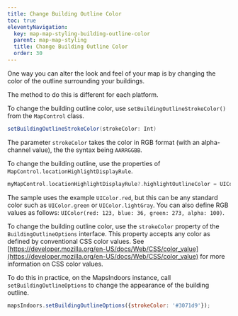 ```yaml
---
title: Change Building Outline Color
toc: true
eleventyNavigation:
  key: map-map-styling-building-outline-color
  parent: map-map-styling
  title: Change Building Outline Color
  order: 30
---
```


One way you can alter the look and feel of your map is by changing the color of the outline surrounding your buildings.

The method to do this is different for each platform.

<mi-tabs>
<mi-tab label="Android" tab-for="Android"></mi-tab>
<mi-tab label="iOS" tab-for="iOS"></mi-tab>
<mi-tab label="Web" tab-for="Web"></mi-tab>
<mi-tab-panel id="Android">

To change the building outline color, use `setBuildingOutlineStrokeColor()` from the `MapControl` class.

```java
setBuildingOutlineStrokeColor(strokeColor: Int)
```

The parameter `strokeColor` takes the color in RGB format (with an alpha-channel value), the the syntax being `AARRGGBB`.

</mi-tab-panel>
<mi-tab-panel id="iOS">

To change the building outline, use the properties of `MapControl.locationHighlightDisplayRule`.

```swift
myMapControl.locationHighlightDisplayRule?.highlightOutlineColor = UIColor.red
```

The sample uses the example `UIColor.red`, but this can be any standard color such as `UIColor.green` or `UIColor.lightGray`. You can also define RGB values as follows: `UIColor(red: 123, blue: 36, green: 273, alpha: 100)`.

</mi-tab-panel>
<mi-tab-panel id="Web">

To change the building outline color, use the `strokeColor` property of the `BuildingOutlineOptions` interface. This property accepts any color as defined by conventional CSS color values. See [https://developer.mozilla.org/en-US/docs/Web/CSS/color_value](https://developer.mozilla.org/en-US/docs/Web/CSS/color_value) for more information on CSS color values.

To do this in practice, on the MapsIndoors instance, call `setBuildingOutlineOptions` to change the appearance of the building outline.

```javascript
mapsIndoors.setBuildingOutlineOptions({strokeColor: '#3071d9'});
```

</mi-tab-panel>
</mi-tabs>
